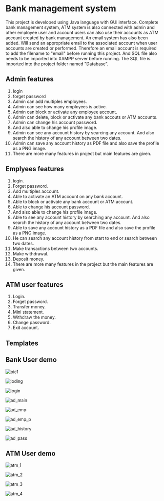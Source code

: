 # Bank management system
This project is developed using Java language with GUI interface. Complete bank management system, ATM system is also connected with admin and other employee user and account users can also use their accounts as ATM account created by bank management. An email system has also been added. Will send an appropriate email to the associated account when user accounts are created or performed. Therefore an email account is required to add the filename to "email" before running this project. And SQL file also needs to be imported into XAMPP server before running. The SQL file is imported into the project folder named "Database".
## Admin features
1. login 
2. forget password
3. Admin can add multiples employees.
4. Admin can see how many employees is active.
5. Admin can block or activate any employee account.
6. Admin can delete, block or activate any bank accouts or ATM accounts.
7. Admin can change his account password.
8. And also able to change his profile image.
9. Admin can see any account history by searcing any account. And also search the history of any account between two dates.
10. Admin can save any account history as PDF file and also save the profile as a PNG image.
11. There are more many features in project but main features are given.
## Emplyees features
1. login.
2. Forget password.
3. Add multiples account.
4. Able to activate an ATM account on any bank account.
5. Able to block or activate any bank account or ATM account.
6. Able to change his account password.
7. And also able to change his profile image.
8. Able to see any account history by searching any account. And also search the history of any account between two dates.
9. Able to save any account history as a PDF file and also save the profile as a PNG image.
10. He can search any account history from start to end or search between two dates.
11. Make transactions between two accounts.
12. Make withdrawal.
13. Deposit money.
14. There are more many features in the project but the main features are given.
## ATM user features
1. Login.
2. Forget password.
3. Transfer money.
4. Mini statement.
5. Withdraw the money.
6. Change password.
7. Exit account.
## Templates
## Bank User demo
![pic1](https://user-images.githubusercontent.com/77319741/131551196-7242b380-0ac4-4a77-ad76-56cc402831c3.JPG)

![loding](https://user-images.githubusercontent.com/77319741/131551461-675995ce-4780-44b7-a99b-3a0cb84949c9.JPG)

![login](https://user-images.githubusercontent.com/77319741/131551468-7afa35cb-8d0e-45b6-9a4d-c0f672bc9c15.JPG)

![ad_main](https://user-images.githubusercontent.com/77319741/131551495-2c51e131-91ef-46ad-9696-9d9f654c5a41.JPG)

![ad_emp](https://user-images.githubusercontent.com/77319741/131551511-be2c0c30-d7f1-4d9c-a7f8-fb392b426061.JPG)

![ad_emp_p](https://user-images.githubusercontent.com/77319741/131551520-60342c39-66fd-4aa8-baa9-3d3a563bfcfb.JPG)

![ad_history](https://user-images.githubusercontent.com/77319741/131551540-73e11c4a-634a-4b39-9ebb-92ce8b026be4.JPG)

![ad_pass](https://user-images.githubusercontent.com/77319741/131551555-abd103a5-931a-468f-8d77-e297012a7136.JPG)

## ATM User demo

![atm_1](https://user-images.githubusercontent.com/77319741/131552045-3199e106-5e64-4af4-9b73-1a3902a0156b.JPG)

![atm_2](https://user-images.githubusercontent.com/77319741/131552091-9e9c201c-042a-4b8f-b45c-fbee41630584.JPG)

![atm_3](https://user-images.githubusercontent.com/77319741/131552098-7309a553-13b5-46fc-8f31-11be9f27eff4.JPG)

![atm_4](https://user-images.githubusercontent.com/77319741/131552111-59fa6411-10e4-4ecf-bca4-6466e78ee580.JPG)
